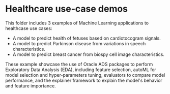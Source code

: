 # Healthcare use-case demos

This folder includes 3 examples of Machine Learning applications to healthcase use cases:

- A model to predict health of fetuses based on cardiotocogram signals.
- A model to predict Parkinson disease from variations in speech characteristics.
- A model to predict breast cancer from biospy cell image characteristics.

These example showcase the use of Oracle ADS packages to perform Exploratory Data Analysis (EDA), including feature selection, autoML for model selection and hyper-parameters tuning, evaluators to compare model performance, and the explainer framework to explain the model's behavior and feature importance.

